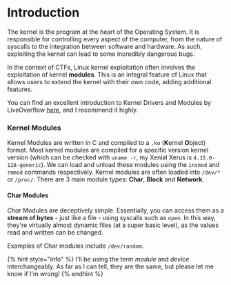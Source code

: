 # Introduction

The kernel is the program at the heart of the Operating System. It is responsible for controlling every aspect of the computer, from the nature of syscalls to the integration between software and hardware. As such, exploiting the kernel can lead to some incredibly dangerous bugs.

In the context of CTFs, Linux kernel exploitation often involves the exploitation of kernel **modules**. This is an integral feature of Linux that allows users to extend the kernel with their own code, adding additional features.

You can find an excellent introduction to Kernel Drivers and Modules by LiveOverflow [here](https://www.youtube.com/watch?v=juGNPLdjLH4), and I recommend it highly.

### Kernel Modules

Kernel Modules are written in C and compiled to a `.ko` \(**K**ernel **O**bject\) format. Most kernel modules are compiled for a specific version kernel version \(which can be checked with `uname -r`, my Xenial Xerus is `4.15.0-128-generic`\). We can load and unload these modules using the `insmod` and `rmmod` commands respectively. Kernel modules are often loaded into `/dev/*` or `/proc/`. There are 3 main module types: **Char**, **Block** and **Network**.

#### Char Modules

_Char_ Modules are deceptively simple. Essentially, you can access them as a **stream of bytes** - just like a file - using syscalls such as `open`. In this way, they're virtually almost dynamic files \(at a super basic level\), as the values read and written can be changed.

Examples of Char modules include `/dev/random`.

{% hint style="info" %}
I'll be using the term _module_ and _device_ interchangeably. As far as I can tell, they are the same, but please let me know if I'm wrong!
{% endhint %}


